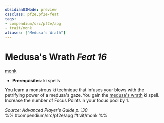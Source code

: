 ```yaml
---
obsidianUIMode: preview
cssclass: pf2e,pf2e-feat
tags:
- compendium/src/pf2e/apg
- trait/monk
aliases: ["Medusa's Wrath"]
---
```

# Medusa's Wrath  *Feat 16*  
[monk](/rules/traits/monk.md)  

- **Prerequisites**: ki spells

You learn a monstrous ki technique that infuses your blows with the petrifying power of a medusa's gaze. You gain the [medusa's wrath](/compendium/spells/medusas-wrath-apg.md) ki spell. Increase the number of Focus Points in your focus pool by 1.

*Source: Advanced Player's Guide p. 130*  
%% #compendium/src/pf2e/apg #trait/monk %%